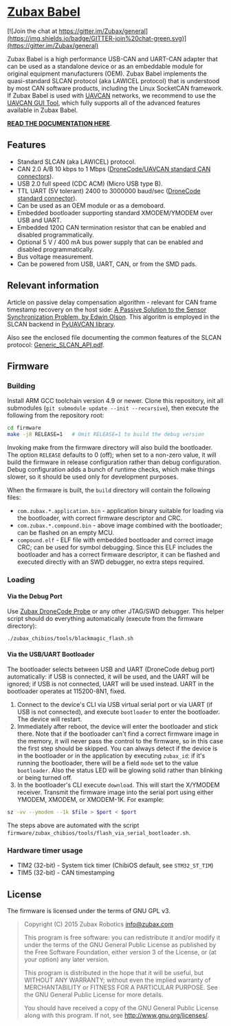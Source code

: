 # [Zubax Babel](https://docs.zubax.com/zubax_babel)

[![Join the chat at https://gitter.im/Zubax/general](https://img.shields.io/badge/GITTER-join%20chat-green.svg)](https://gitter.im/Zubax/general)

Zubax Babel is a high performance USB-CAN and UART-CAN adapter that can be used as a
standalone device or as an embeddable module for original equipment manufacturers (OEM).
Zubax Babel implements the quasi-standard SLCAN protocol (aka LAWICEL protocol) that is understood by
most CAN software products, including the Linux SocketCAN framework.
If Zubax Babel is used with [UAVCAN](http://uavcan.org) networks,
we recommend to use the [UAVCAN GUI Tool](http://uavcan.org/GUI_Tool),
which fully supports all of the advanced features available in Zubax Babel.

[**READ THE DOCUMENTATION HERE**](https://docs.zubax.com/zubax_babel).

## Features

* Standard SLCAN (aka LAWICEL) protocol.
* CAN 2.0 A/B 10 kbps to 1 Mbps
([DroneCode/UAVCAN standard CAN connectors](http://uavcan.org/Specification/8._Hardware_design_recommendations)).
* USB 2.0 full speed (CDC ACM) (Micro USB type B).
* TTL UART (5V tolerant) 2400 to 3000000 baud/sec
([DroneCode standard connector](https://wiki.dronecode.org/workgroup/connectors/start#dcd-mini)).
* Can be used as an OEM module or as a demoboard.
* Embedded bootloader supporting standard XMODEM/YMODEM over USB and UART.
* Embedded 120&#8486; CAN termination resistor that can be enabled and disabled programmatically.
* Optional 5 V / 400 mA bus power supply that can be enabled and disabled programmatically.
* Bus voltage measurement.
* Can be powered from USB, UART, CAN, or from the SMD pads.

## Relevant information

Article on passive delay compensation algorithm - relevant for CAN frame timestamp recovery on the host side:
[A Passive Solution to the Sensor Synchronization Problem, by Edwin Olson](https://april.eecs.umich.edu/pdfs/olson2010.pdf).
This algoritm is employed in the SLCAN backend in [PyUAVCAN library](http://uavcan.org/Implementations/Pyuavcan).

Also see the enclosed file documenting the common features of the SLCAN protocol:
[Generic_SLCAN_API.pdf](Generic_SLCAN_API.pdf).

## Firmware

### Building

Install ARM GCC toolchain version 4.9 or newer.
Clone this repository, init all submodules (`git submodule update --init --recursive`),
then execute the following from the repository root:

```bash
cd firmware
make -j8 RELEASE=1   # Omit RELEASE=1 to build the debug version
```

Invoking make from the firmware directory will also build the bootloader.
The option `RELEASE` defaults to 0 (off); when set to a non-zero value,
it will build the firmware in release configuration rather than debug configuration.
Debug configuration adds a bunch of runtime checks, which make things slower,
so it should be used only for development purposes.

When the firmware is built, the `build` directory will contain the following files:

* `com.zubax.*.application.bin` - application binary suitable for loading via the bootloader,
with correct firmware descriptor and CRC.
* `com.zubax.*.compound.bin` - above image combined with the bootloader; can be flashed on an empty MCU.
* `compound.elf` - ELF file with embedded bootloader and correct image CRC; can be used for symbol debugging.
Since this ELF includes the bootloader and has a correct firmware descriptor,
it can be flashed and executed directly with an SWD debugger, no extra steps required.

### Loading

#### Via the Debug Port

Use [Zubax DroneCode Probe](https://docs.zubax.com/dronecode_probe) or any other JTAG/SWD debugger.
This helper script should do everything automatically (execute from the firmware directory):

```bash
./zubax_chibios/tools/blackmagic_flash.sh
```

#### Via the USB/UART Bootloader

The bootloader selects between USB and UART (DroneCode debug port) automatically:
if USB is connected, it will be used, and the UART will be ignored;
if USB is not connected, UART will be used instead.
UART in the bootloader operates at 115200-8N1, fixed.

1. Connect to the device's CLI via USB virtual serial port or via UART (if USB is not connected),
and execute `bootloader` to enter the bootloader. The device will restart.
2. Immediately after reboot, the device will enter the bootloader and stick there.
Note that if the bootloader can't find a correct firmware image in the memory,
it will never pass the control to the firmware, so in this case the first step should be skipped.
You can always detect if the device is in the bootloader or in the application by executing `zubax_id`:
if it's running the bootloader, there will be a field `mode` set to the value `bootloader`.
Also the status LED will be glowing solid rather than blinking or being turned off.
3. In the bootloader's CLI execute `download`. This will start the X/YMODEM receiver.
Transmit the firmware image into the serial port using either YMODEM, XMODEM, or XMODEM-1K.
For example:

```bash
sz -vv --ymodem --1k $file > $port < $port
```

The steps above are automated with the script `firmware/zubax_chibios/tools/flash_via_serial_bootloader.sh`.

### Hardware timer usage

* TIM2 (32-bit) - System tick timer (ChibiOS default, see `STM32_ST_TIM`)
* TIM5 (32-bit) - CAN timestamping

## License

The firmware is licensed under the terms of GNU GPL v3.

> Copyright (C) 2015 Zubax Robotics info@zubax.com
>
> This program is free software: you can redistribute it and/or modify it under the terms of the
> GNU General Public License as published by the Free Software Foundation, either version 3 of the License,
> or (at your option) any later version.
>
> This program is distributed in the hope that it will be useful, but WITHOUT ANY WARRANTY;
> without even the implied warranty of MERCHANTABILITY or FITNESS FOR A PARTICULAR PURPOSE.
> See the GNU General Public License for more details.
>
> You should have received a copy of the GNU General Public License along with this program.
> If not, see http://www.gnu.org/licenses/.
